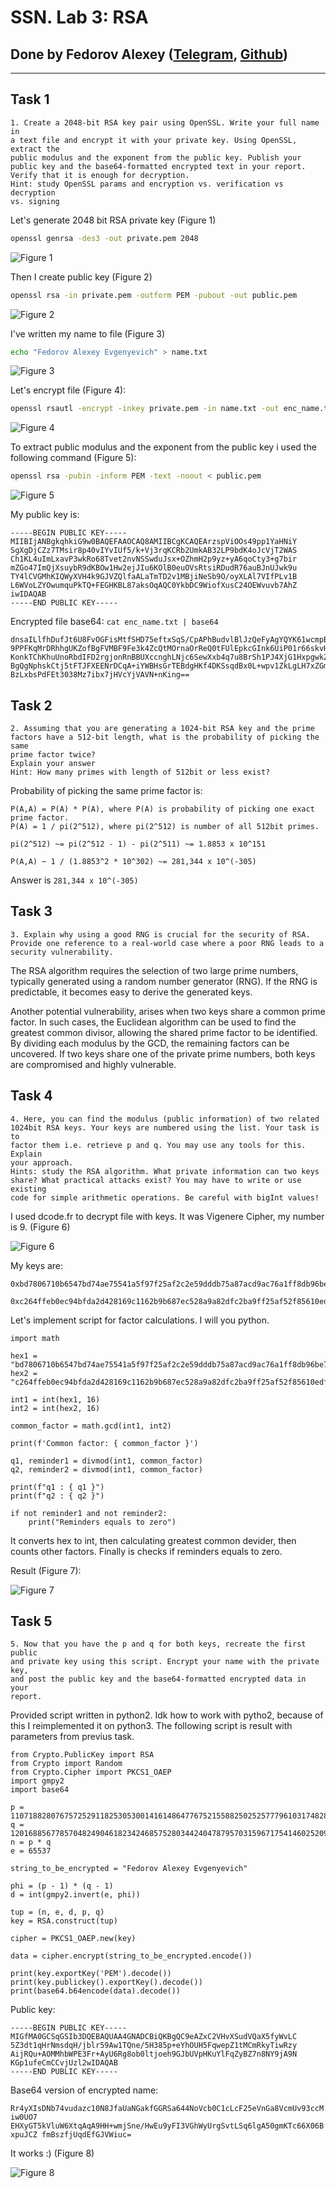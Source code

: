 # SSN. Lab 3: RSA

## Done by Fedorov Alexey ([Telegram](https://t.me/ullibniss), [Github](https://github.com/ullibniss/))

---

## Task 1

```
1. Create a 2048-bit RSA key pair using OpenSSL. Write your full name in
a text file and encrypt it with your private key. Using OpenSSL, extract the
public modulus and the exponent from the public key. Publish your
public key and the base64-formatted encrypted text in your report.
Verify that it is enough for decryption.
Hint: study OpenSSL params and encryption vs. verification vs decryption
vs. signing
```

Let's generate 2048 bit RSA private key (Figure 1)

```sh
openssl genrsa -des3 -out private.pem 2048
```

![Figure 1](https://github.com/user-attachments/assets/f684cd46-accd-4509-9aba-6e0dd2d47a31)

Then I create public key (Figure 2)

```sh
openssl rsa -in private.pem -outform PEM -pubout -out public.pem
```

![Figure 2](https://github.com/user-attachments/assets/300de1ae-179a-477c-8545-affa422c18af)

I've written my name to file (Figure 3)

```sh
echo "Fedorov Alexey Evgenyevich" > name.txt
```

![Figure 3](https://github.com/user-attachments/assets/dca5305a-cd8d-42fb-ba3d-88a181250885)

Let's encrypt file (Figure 4):

```sh
openssl rsautl -encrypt -inkey private.pem -in name.txt -out enc_name.txt
```

![Figure 4](https://github.com/user-attachments/assets/544c102e-eaeb-42c0-86cc-16cf79578fd7)

To extract public modulus and the exponent from the public key i used the following command (Figure 5):

```sh
openssl rsa -pubin -inform PEM -text -noout < public.pem
```

![Figure 5](https://github.com/user-attachments/assets/7e84cfa4-5f6e-4445-b243-7c80ea657dc6)

My public key is:

```
-----BEGIN PUBLIC KEY-----
MIIBIjANBgkqhkiG9w0BAQEFAAOCAQ8AMIIBCgKCAQEArzspViOOs49pp1YaHNiY
SgXgDjCZz7TMsir8p40vIYvIUf5/k+Vj3rqKCRb2UmkAB32LP9bdK4oJcVjT2WAS
Ch1KL4uImLxavP3wkRo68Tvet2nvNSSwduJsx+OZhmH2p9yz+yA6qoCty3+g7bir
mZGo47ImQjXsuybR9dKBOw1Hw2ejJIu6KOlB0euOVsRtsiRDudR76auBJnUJwk9u
TY4lCVGMhKIQWyXVH4k9GJVZQlfaALaTmTD2v1MBjiNeSb9O/oyXLAl7VIfPLv1B
L6WVoLZYOwumquPkTQ+FEGHKBL87aksOqAQC0YkbDC9WiofXusC24OEWvuvb7AhZ
iwIDAQAB
-----END PUBLIC KEY-----
```

Encrypted file base64: `cat enc_name.txt | base64`

```
dnsaILlfhDufJt6U8FvOGFisMtfSHD75eftxSqS/CpAPhBudvlBlJzQeFyAgYQYK61wcmpBIhm7f
9PPFKqMrDRhhgUKZofBgFVMBF9Fe3k4ZcQtMOrnaOrReQ0tFUlEpkcGInk6UiP01r66skvHpNYXM
KonkTChKhuUnoRbdIFD2rgjonRnBBUXccnghLNjc6SewXxb4q7u8BrSh1PJ4XjG1HxpgwkZ1n93S
BgQgNphskCtj5tFTJFXEENrDCqA+iYWBHsGrTEBdgHKf4DKSsqdBx0L+wpv1ZkLgLH7xZGmcir6J
BzLxbsPdFEt3038Mz7ibx7jHVcYjVAVN+nKing==
```

## Task 2

```
2. Assuming that you are generating a 1024-bit RSA key and the prime
factors have a 512-bit length, what is the probability of picking the same
prime factor twice?
Explain your answer
Hint: How many primes with length of 512bit or less exist?
```

Probability of picking the same prime factor is: 

```
P(A,A) = P(A) * P(A), where P(A) is probability of picking one exact prime factor.
P(A) = 1 / pi(2^512), where pi(2^512) is number of all 512bit primes.

pi(2^512) ~= pi(2^512 - 1) - pi(2^511) ~= 1.8853 x 10^151

P(A,A) ~ 1 / (1.8853^2 * 10^302) ~= 281,344 x 10^(-305)
```

Answer is `281,344 x 10^(-305)`

## Task 3

```
3. Explain why using a good RNG is crucial for the security of RSA.
Provide one reference to a real-world case where a poor RNG leads to a
security vulnerability.
```

The RSA algorithm requires the selection of two large prime numbers, typically generated using a random number generator (RNG). If the RNG is predictable, it becomes easy to derive the generated keys.

Another potential vulnerability, arises when two keys share a common prime factor. In such cases, the Euclidean algorithm can be used to find the greatest common divisor, allowing the shared prime factor to be identified. By dividing each modulus by the GCD, the remaining factors can be uncovered. If two keys share one of the private prime numbers, both keys are compromised and highly vulnerable.

## Task 4

```
4. Here, you can find the modulus (public information) of two related
1024bit RSA keys. Your keys are numbered using the list. Your task is to
factor them i.e. retrieve p and q. You may use any tools for this. Explain
your approach.
Hints: study the RSA algorithm. What private information can two keys
share? What practical attacks exist? You may have to write or use existing
code for simple arithmetic operations. Be careful with bigInt values!
```
I used dcode.fr to decrypt file with keys. It was Vigenere Cipher, my number is 9. (Figure 6)

![Figure 6](https://github.com/user-attachments/assets/6053cb1a-ac22-435b-a569-105a6005e23c)

My keys are:

```
0xbd7806710b6547bd74ae75541a5f97f25af2c2e59dddb75a87acd9ac76a1ff8db96be7d030d534277bfe47dfce69f9e6213941f916ac1ea59d6d3029919324e2c11cf20228d142ef8038c3216d63c4dc5afe03253a460f286f496d8e87a1f4625b515a472ae62516a672059ee7f0d63d8c0f4d286a75b9f7829820af8d4ce5dbL,
```
```
0xc264ffeb0ec94bfda2d428169c1162b9b687ec528a9a82dfc2ba9ff25af52f85610edf49613d07e57ea812791d8acc650157fb31138f0d32a453f031e9da29ed10a415e0757215add11999e5554fb63a21e6f52b71a4a716aabb5b34700266809a5a0e97fc276f6b9a37143704c615ef409d3d101c8f22bcde65483274b2b443L
```

Let's implement script for factor calculations. I will you python.

```
import math

hex1 = "bd7806710b6547bd74ae75541a5f97f25af2c2e59dddb75a87acd9ac76a1ff8db96be7d030d534277bfe47dfce69f9e6213941f916ac1ea59d6d3029919324e2c11cf20228d142ef8038c3216d63c4dc5afe03253a460f286f496d8e87a1f4625b515a472ae62516a672059ee7f0d63d8c0f4d286a75b9f7829820af8d4ce5db"
hex2 = "c264ffeb0ec94bfda2d428169c1162b9b687ec528a9a82dfc2ba9ff25af52f85610edf49613d07e57ea812791d8acc650157fb31138f0d32a453f031e9da29ed10a415e0757215add11999e5554fb63a21e6f52b71a4a716aabb5b34700266809a5a0e97fc276f6b9a37143704c615ef409d3d101c8f22bcde65483274b2b443"

int1 = int(hex1, 16)
int2 = int(hex2, 16)

common_factor = math.gcd(int1, int2)

print(f'Common factor: { common_factor }')

q1, reminder1 = divmod(int1, common_factor)
q2, reminder2 = divmod(int1, common_factor)

print(f"q1 : { q1 }")
print(f"q2 : { q2 }")

if not reminder1 and not reminder2:
    print("Reminders equals to zero")
```

It converts hex to int, then calculating greatest common devider, then counts other factors. Finally is checks if reminders equals to zero.

Result (Figure 7):

![Figure 7](https://github.com/user-attachments/assets/f1f32fb9-721b-4dc7-857a-caf3428eeeb4)

## Task 5

```
5. Now that you have the p and q for both keys, recreate the first public
and private key using this script. Encrypt your name with the private key,
and post the public key and the base64-formatted encrypted data in your
report.
```

Provided script written in python2. Idk how to work with pytho2, because of this I reimplemented it on python3. The following script is result with parameters from previus task.

```
from Crypto.PublicKey import RSA
from Crypto import Random
from Crypto.Cipher import PKCS1_OAEP
import gmpy2
import base64

p = 11071882807675725291182530530014161486477675215588250252577796103174828971090329117220453768989936023358023701845301972814614941389921367181925742574987557
q = 12016885677857048249046182342468575280344240478795703159671754146025209664934318131437636423328798953923594511041984885530517263982617861450032629098636031
n = p * q
e = 65537

string_to_be_encrypted = "Fedorov Alexey Evgenyevich"

phi = (p - 1) * (q - 1)
d = int(gmpy2.invert(e, phi))

tup = (n, e, d, p, q)
key = RSA.construct(tup)

cipher = PKCS1_OAEP.new(key)

data = cipher.encrypt(string_to_be_encrypted.encode())

print(key.exportKey('PEM').decode())
print(key.publickey().exportKey().decode())
print(base64.b64encode(data).decode())
```

Public key:

```
-----BEGIN PUBLIC KEY-----
MIGfMA0GCSqGSIb3DQEBAQUAA4GNADCBiQKBgQC9eAZxC2VHvXSudVQaX5fyWvLC
5Z3dt1qHrNmsdqH/jblr59Aw1TQne/5H385p+eYhOUH5FqwepZ1tMCmRkyTiwRzy
AijRQu+AOMMhbWPE3Fr+AyU6Rg8ob0ltjoeh9GJbUVpHKuYlFqZyBZ7n8NY9jA9N
KGp1ufeCmCCvjUzl2wIDAQAB
-----END PUBLIC KEY-----
```

Base64 version of encrypted name: 

`Rr4yXIsDNb74vudazc10N8JfaUaNGakfGGRSa644NoVcb0C1cLcF25eVnGa8VcmUv93ccMiw0UO7
EHXyGT5kVluW6XtqAqA9HH+wmjSne/HwEu9yFI3VGhWyUrgSvtLSq6lgA50gmKTc66X06BxpuJCZ
fmBszfjUqdEfGJVWiuc=`


It works :) (Figure 8)

![Figure 8](https://github.com/user-attachments/assets/2277f5f5-3dfe-49e1-af82-896aa23d2a10)



